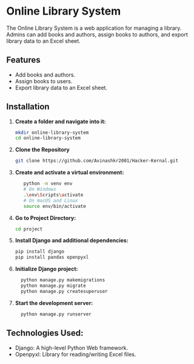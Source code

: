 # Online Library System

The Online Library System is a web application for managing a library. Admins can add books and authors, assign books to authors, and export library data to an Excel sheet.

## Features

- Add books and authors.
- Assign books to users.
- Export library data to an Excel sheet.

## Installation

1. **Create a folder and navigate into it:**
   ```sh
   mkdir online-library-system
   cd online-library-system
   ```
2. **Clone the Repository**
   ```sh
   git clone https://github.com/Avinashkr2001/Hacker-Kernal.git
   ```

3. **Create and activate a virtual environment:**
   ```sh
      python -m venv env
      # On Windows
      .\env\Scripts\activate
      # On macOS and Linux
      source env/bin/activate
   ```
4. **Go to Project Directory:**
   ```sh
   cd project
   ```
    
5. **Install Django and additional dependencies:**
   ```sh
   pip install django
   pip install pandas openpyxl
   ```

   
6. **Initialize Django project:**
   ```sh
     python manage.py makemigrations
     python manage.py migrate
     python manage.py createsuperuser
   ```

7. **Start the development server:**
   ```sh
     python manage.py runserver
   ```
## Technologies Used:
  - Django: A high-level Python Web framework.
  - Openpyxl: Library for reading/writing Excel files.





